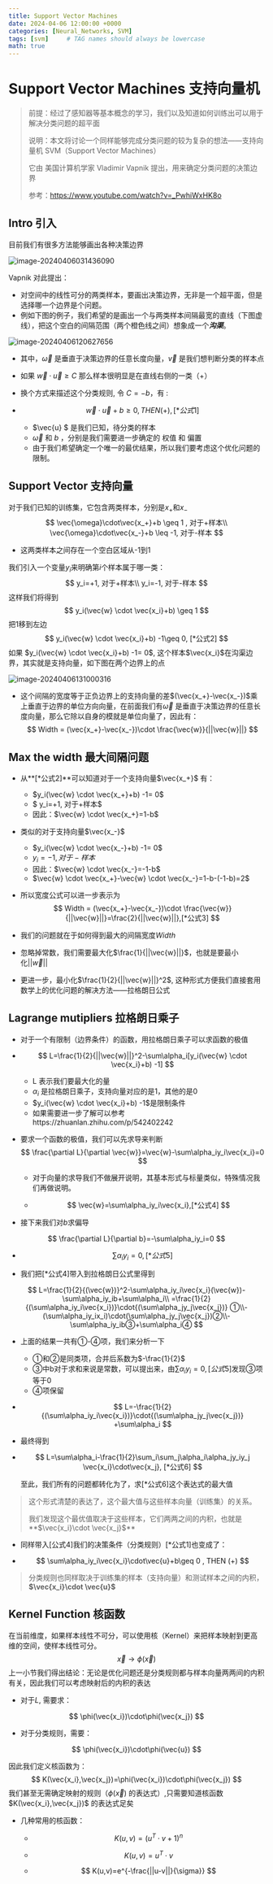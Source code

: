 ```yaml
---
title: Support Vector Machines
date: 2024-04-06 12:00:00 +0000
categories: [Neural_Networks, SVM]
tags: [svm]     # TAG names should always be lowercase
math: true
---
```


# Support Vector Machines 支持向量机	

> 前提：经过了感知器等基本概念的学习，我们以及知道如何训练出可以用于解决分类问题的超平面
>
> 说明：本文将讨论一个同样能够完成分类问题的较为复杂的想法——支持向量机 SVM（Support Vector Machines）
>
> 它由 美国计算机学家 Vladimir Vapnik 提出，用来确定分类问题的决策边界
>
> 参考：https://www.youtube.com/watch?v=_PwhiWxHK8o

##  Intro 引入

目前我们有很多方法能够画出各种决策边界

![image-20240406031436090](/assets/img/2024-04-06-SVM_intro/image-20240406031436090.png)

Vapnik 对此提出：

- 对空间中的线性可分的两类样本，要画出决策边界，无非是一个超平面，但是选择哪一个边界是个问题。
- 例如下图的例子，我们希望的是画出一个与两类样本间隔最宽的直线（下图虚线），把这个空白的间隔范围（两个橙色线之间）想象成一个***沟渠***。

![image-20240406120627656](/assets/img/2024-04-06-SVM_intro/image-20240406120627656.png)

- 其中，$\vec{\omega}$ 是垂直于决策边界的任意长度向量，$\vec{v}$ 是我们想判断分类的样本点

- 如果 $\vec{w}\cdot\vec{u}\geq C$ 那么样本很明显是在直线右侧的一类（+）

- 换个方式来描述这个分类规则, 令 $C=-b$，有 :

- $$
  \vec{w}\cdot\vec{u}+b\geq 0 , THEN (+) , [*公式1]
  $$

  - $\vec{u} $ 是我们已知，待分类的样本
  - $\vec{\omega}$ 和  $b$ ，分别是我们需要进一步确定的 权值 和 偏置
  - 由于我们希望确定一个唯一的最优结果，所以我们要考虑这个优化问题的限制。

## Support Vector 支持向量

对于我们已知的训练集，它包含两类样本，分别是$x_+$和$x_-$
$$
\vec{\omega}\cdot\vec{x_+}+b \geq 1 , 对于+样本\\
\vec{\omega}\cdot\vec{x_-}+b \leq -1, 对于-样本
$$

- 这两类样本之间存在一个空白区域从-1到1

我们引入一个变量$y_i$来明确第$i$个样本属于哪一类：
$$
y_i=+1, 对于+样本\\
y_i=-1, 对于-样本
$$
这样我们将得到
$$
y_i(\vec{w} \cdot \vec{x_i}+b) \geq 1
$$
把1移到左边
$$
y_i(\vec{w} \cdot \vec{x_i}+b) -1\geq 0, [*公式2]
$$
如果 $y_i(\vec{w} \cdot \vec{x_i}+b) -1= 0$, 这个样本$\vec{x_i}$在沟渠边界，其实就是支持向量，如下图在两个边界上的点

![image-20240406131000316](/assets/img/2024-04-06-SVM_intro/image-20240406131000316.png)

- 这个间隔的宽度等于正负边界上的支持向量的差$(\vec{x_+}-\vec{x_-})$乘上垂直于边界的单位方向向量，在前面我们有$\vec{\omega}$ 是垂直于决策边界的任意长度向量，那么它除以自身的模就是单位向量了，因此有：
  $$
  Width = (\vec{x_+}-\vec{x_-})\cdot \frac{\vec{w}}{||\vec{w}||}
  $$

## Max the width 最大间隔问题

- 从**[*公式2]**可以知道对于一个支持向量$\vec{x_+}$ 有：
  - $y_i(\vec{w} \cdot \vec{x_+}+b) -1= 0$
  - $ y_i=+1, 对于+样本$
  - 因此：$\vec{w} \cdot \vec{x_+}=1-b$
- 类似的对于支持向量$\vec{x_-}$
  - $y_i(\vec{w} \cdot \vec{x_-}+b) -1= 0$
  - $y_i=-1, 对于-样本$
  - 因此：$\vec{w} \cdot \vec{x_-}=-1-b$
  - $\vec{w} \cdot \vec{x_+}-\vec{w} \cdot \vec{x_-}=1-b-(-1-b)=2$

- 所以宽度公式可以进一步表示为
  $$
  Width = (\vec{x_+}-\vec{x_-})\cdot \frac{\vec{w}}{||\vec{w}||}=\frac{2}{||\vec{w}||},[*公式3]
  $$

- 我们的问题就在于如何得到最大的间隔宽度$Width$

- 忽略掉常数，我们需要最大化$\frac{1}{||\vec{w}||}$，也就是要最小化${||\vec{w}||}$
- 更进一步，最小化$\frac{1}{2}{||\vec{w}||}^2$, 这种形式方便我们直接套用数学上的优化问题的解决方法——拉格朗日公式

##  Lagrange mutipliers 拉格朗日乘子

- 对于一个有限制（边界条件）的函数，用拉格朗日乘子可以求函数的极值

- $$
  L=\frac{1}{2}{||\vec{w}||}^2-\sum\alpha_i[y_i(\vec{w} \cdot \vec{x_i}+b) -1]
  $$

  - L 表示我们要最大化的量
  - $\alpha_i$ 是拉格朗日乘子，支持向量对应的是1，其他的是0
  -  $y_i(\vec{w} \cdot \vec{x_i}+b) -1$是限制条件
  - 如果需要进一步了解可以参考https://zhuanlan.zhihu.com/p/542402242

- 要求一个函数的极值，我们可以先求导来判断
  $$
  \frac{\partial L}{\partial \vec{w}}=\vec{w}-\sum\alpha_iy_i\vec{x_i}=0
  $$

  - 对于向量的求导我们不做展开说明，其基本形式与标量类似，特殊情况我们再做说明。

  - $$
    \vec{w}=\sum\alpha_iy_i\vec{x_i},[*公式4]
    $$

- 接下来我们对$b$求偏导

$$
\frac{\partial L}{\partial b}=-\sum\alpha_iy_i=0
$$

- $$
  \sum\alpha_iy_i=0,[*公式5]
  $$

- 我们把[*公式4]带入到拉格朗日公式里得到

$$
L=\frac{1}{2}{(\vec{w})}^2-\sum\alpha_iy_i\vec{x_i}(\vec{w})-\sum\alpha_iy_ib+\sum\alpha_i\\
=\frac{1}{2}{(\sum\alpha_iy_i\vec{x_i})}\cdot{(\sum\alpha_jy_j\vec{x_j})} ①\\-(\sum\alpha_iy_ix_i)\cdot(\sum\alpha_jy_j\vec{x_j})②\\-\sum\alpha_iy_ib③+\sum\alpha_i④
$$

- 上面的结果一共有①-④项，我们来分析一下

  - ①和②是同类项，合并后系数为$-\frac{1}{2}$
  - ③中b对于求和来说是常数，可以提出来，由$\sum\alpha_iy_i=0,[公式5]$发现③项等于0
  - ④项保留

- $$
  L=-\frac{1}{2}{(\sum\alpha_iy_i\vec{x_i})}\cdot{(\sum\alpha_jy_j\vec{x_j})} +\sum\alpha_i
  $$

- 最终得到

- $$
  L=\sum\alpha_i-\frac{1}{2}\sum_i\sum_j\alpha_i\alpha_jy_iy_j  \vec{x_i}\cdot\vec{x_j}, [*公式6]
  $$

  至此，我们所有的问题都转化为了，求[*公式6]这个表达式的最大值

> 这个形式清楚的表达了，这个最大值与这些样本向量（训练集）的关系。
>
> 我们发现这个最优值取决于这些样本，它们两两之间的内积，也就是**$\vec{x_i}\cdot \vec{x_j}$**

- 同样带入[公式4]我们的决策条件（分类规则）[*公式1]也变成了：

- $$
  \sum\alpha_iy_i\vec{x_i}\cdot\vec{u}+b\geq 0 , THEN (+)
  $$

> 分类规则也同样取决于训练集的样本（支持向量）和测试样本之间的内积，**$\vec{x_i}\cdot \vec{u}$**

## Kernel Function 核函数

在当前维度，如果样本线性不可分，可以使用核（Kernel）来把样本映射到更高维的空间，使样本线性可分。
$$
\vec{x} \rightarrow \phi(\vec{x})
$$
上一小节我们得出结论：无论是优化问题还是分类规则都与样本向量两两间的内积有关，因此我们可以考虑映射后的内积的表达

- 对于$L$, 需要求：

$$
\phi(\vec{x_i})\cdot\phi(\vec{x_j})
$$

- 对于分类规则，需要：

$$
\phi(\vec{x_i})\cdot\phi(\vec{u})
$$

因此我们定义核函数为：
$$
K(\vec{x_i},\vec{x_j})=\phi(\vec{x_i})\cdot\phi(\vec{x_j})
$$
我们甚至无需确定映射的规则（$\phi(\vec{x})$ 的表达式）,只需要知道核函数$K(\vec{x_i},\vec{x_j})$ 的表达式足矣

- 几种常用的核函数：

  - $$
    K(u,v)=(u^T\cdot v+1)^n
    $$

    

  - $$
    K(u,v)=u^T\cdot v
    $$

  - $$
    K(u,v)=e^{-\frac{||u-v||}{\sigma}}
    $$